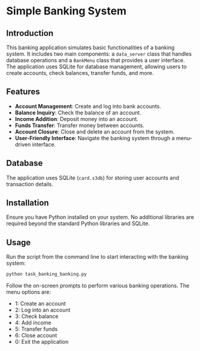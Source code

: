 # Simple Banking System

## Introduction
This banking application simulates basic functionalities of a banking system. It includes two main components: a `data_server` class that handles database operations and a `BankMenu` class that provides a user interface. The application uses SQLite for database management, allowing users to create accounts, check balances, transfer funds, and more.

## Features
- **Account Management**: Create and log into bank accounts.
- **Balance Inquiry**: Check the balance of an account.
- **Income Addition**: Deposit money into an account.
- **Funds Transfer**: Transfer money between accounts.
- **Account Closure**: Close and delete an account from the system.
- **User-Friendly Interface**: Navigate the banking system through a menu-driven interface.

## Database
The application uses SQLite (`card.s3db`) for storing user accounts and transaction details.

## Installation
Ensure you have Python installed on your system. No additional libraries are required beyond the standard Python libraries and SQLite.

## Usage
Run the script from the command line to start interacting with the banking system:

```bash
python task_banking_banking.py
```

Follow the on-screen prompts to perform various banking operations. The menu options are:

- 1: Create an account
- 2: Log into an account
- 3: Check balance
- 4: Add income
- 5: Transfer funds
- 6: Close account
- 0: Exit the application
